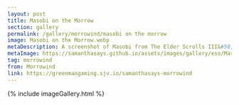 ```yaml
---
layout: post
title: Masobi on the Morrow
section: gallery
permalink: /gallery/morrowind/masobi on the morrow
image: Masobi on the Morrow.webp
metaDescription: A screenshot of Masobi from The Elder Scrolls III&#58; Morrowind, taken by Samantha Says.
metaImage: https://samanthasays.github.io/assets/images/gallery/eso/Masobi on the Morrow.webp
tag: morrowind
from: Morrowind
link: https://greenmangaming.sjv.io/samanthasays-morrowind
---
```

{% include imageGallery.html %}